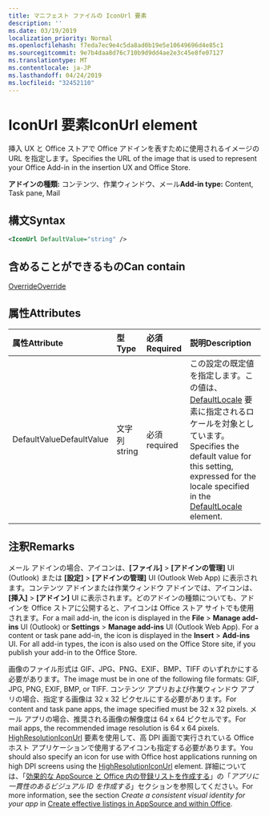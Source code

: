 ```yaml
---
title: マニフェスト ファイルの IconUrl 要素
description: ''
ms.date: 03/19/2019
localization_priority: Normal
ms.openlocfilehash: f7eda7ec9e4c5da8ad0b19e5e10649696d4e85c1
ms.sourcegitcommit: 9e7b4daa8d76c710b9d9dd4ae2e3c45e8fe07127
ms.translationtype: MT
ms.contentlocale: ja-JP
ms.lasthandoff: 04/24/2019
ms.locfileid: "32452110"
---
```

# <a name="iconurl-element"></a><span data-ttu-id="6f2ee-102">IconUrl 要素</span><span class="sxs-lookup"><span data-stu-id="6f2ee-102">IconUrl element</span></span>

<span data-ttu-id="6f2ee-103">挿入 UX と Office ストアで Office アドインを表すために使用されるイメージの URL を指定します。</span><span class="sxs-lookup"><span data-stu-id="6f2ee-103">Specifies the URL of the image that is used to represent your Office Add-in in the insertion UX and Office Store.</span></span>

<span data-ttu-id="6f2ee-104">**アドインの種類:** コンテンツ、作業ウィンドウ、メール</span><span class="sxs-lookup"><span data-stu-id="6f2ee-104">**Add-in type:** Content, Task pane, Mail</span></span>

## <a name="syntax"></a><span data-ttu-id="6f2ee-105">構文</span><span class="sxs-lookup"><span data-stu-id="6f2ee-105">Syntax</span></span>

```XML
<IconUrl DefaultValue="string" />
```

## <a name="can-contain"></a><span data-ttu-id="6f2ee-106">含めることができるもの</span><span class="sxs-lookup"><span data-stu-id="6f2ee-106">Can contain</span></span>

[<span data-ttu-id="6f2ee-107">Override</span><span class="sxs-lookup"><span data-stu-id="6f2ee-107">Override</span></span>](override.md)

## <a name="attributes"></a><span data-ttu-id="6f2ee-108">属性</span><span class="sxs-lookup"><span data-stu-id="6f2ee-108">Attributes</span></span>

|<span data-ttu-id="6f2ee-109">**属性**</span><span class="sxs-lookup"><span data-stu-id="6f2ee-109">**Attribute**</span></span>|<span data-ttu-id="6f2ee-110">**型**</span><span class="sxs-lookup"><span data-stu-id="6f2ee-110">**Type**</span></span>|<span data-ttu-id="6f2ee-111">**必須**</span><span class="sxs-lookup"><span data-stu-id="6f2ee-111">**Required**</span></span>|<span data-ttu-id="6f2ee-112">**説明**</span><span class="sxs-lookup"><span data-stu-id="6f2ee-112">**Description**</span></span>|
|:-----|:-----|:-----|:-----|
|<span data-ttu-id="6f2ee-113">DefaultValue</span><span class="sxs-lookup"><span data-stu-id="6f2ee-113">DefaultValue</span></span>|<span data-ttu-id="6f2ee-114">文字列</span><span class="sxs-lookup"><span data-stu-id="6f2ee-114">string</span></span>|<span data-ttu-id="6f2ee-115">必須</span><span class="sxs-lookup"><span data-stu-id="6f2ee-115">required</span></span>|<span data-ttu-id="6f2ee-116">この設定の既定値を指定します。この値は、[DefaultLocale](defaultlocale.md) 要素に指定されるロケールを対象としています。</span><span class="sxs-lookup"><span data-stu-id="6f2ee-116">Specifies the default value for this setting, expressed for the locale specified in the [DefaultLocale](defaultlocale.md) element.</span></span>|

## <a name="remarks"></a><span data-ttu-id="6f2ee-117">注釈</span><span class="sxs-lookup"><span data-stu-id="6f2ee-117">Remarks</span></span>

<span data-ttu-id="6f2ee-p101">メール アドインの場合、アイコンは、**[ファイル]**  >  **[アドインの管理]** UI (Outlook) または **[設定]**  >  **[アドインの管理]** UI (Outlook Web App) に表示されます。コンテンツ アドインまたは作業ウィンドウ アドインでは、アイコンは、**[挿入]**  >  **[アドイン]** UI に表示されます。どのアドインの種類についても、アドインを Office ストアに公開すると、アイコンは Office ストア サイトでも使用されます。</span><span class="sxs-lookup"><span data-stu-id="6f2ee-p101">For a mail add-in, the icon is displayed in the  **File** > **Manage add-ins** UI (Outlook) or **Settings** > **Manage add-ins** UI (Outlook Web App). For a content or task pane add-in, the icon is displayed in the **Insert** > **Add-ins** UI. For all add-in types, the icon is also used on the Office Store site, if you publish your add-in to the Office Store.</span></span>

<span data-ttu-id="6f2ee-121">画像のファイル形式は GIF、JPG、PNG、EXIF、BMP、TIFF のいずれかにする必要があります。</span><span class="sxs-lookup"><span data-stu-id="6f2ee-121">The image must be in one of the following file formats: GIF, JPG, PNG, EXIF, BMP, or TIFF.</span></span> <span data-ttu-id="6f2ee-122">コンテンツ アプリおよび作業ウィンドウ アプリの場合、指定する画像は 32 x 32 ピクセルにする必要があります。</span><span class="sxs-lookup"><span data-stu-id="6f2ee-122">For content and task pane apps, the image specified must be 32 x 32 pixels.</span></span> <span data-ttu-id="6f2ee-123">メール アプリの場合、推奨される画像の解像度は 64 x 64 ピクセルです。</span><span class="sxs-lookup"><span data-stu-id="6f2ee-123">For mail apps, the recommended image resolution is 64 x 64 pixels.</span></span> <span data-ttu-id="6f2ee-124">[HighResolutionIconUrl](highresolutioniconurl.md) 要素を使用して、高 DPI 画面で実行されている Office ホスト アプリケーションで使用するアイコンも指定する必要があります。</span><span class="sxs-lookup"><span data-stu-id="6f2ee-124">You should also specify an icon for use with Office host applications running on high DPI screens using the [HighResolutionIconUrl](highresolutioniconurl.md) element.</span></span> <span data-ttu-id="6f2ee-125">詳細については、「[効果的な AppSource と Office 内の登録リストを作成する](/office/dev/store/create-effective-office-store-listings#create-a-consistent-visual-identity)」の「_アプリに一貫性のあるビジュアル ID を作成する_」セクションを参照してください。</span><span class="sxs-lookup"><span data-stu-id="6f2ee-125">For more information, see the section _Create a consistent visual identity for your app_ in [Create effective listings in AppSource and within Office](/office/dev/store/create-effective-office-store-listings#create-a-consistent-visual-identity).</span></span>
